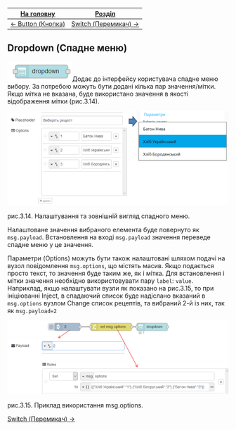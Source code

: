 | [На головну](../)               | [Розділ](README.md)                |
| ------------------------------- | ---------------------------------- |
| [<- Button (Кнопка)](Button.md) | [Switch (Перемикач) ->](Switch.md) |

## Dropdown (Спадне меню)

![img](media/dropdown.png)Додає до інтерфейсу користувача спадне меню вибору. За потребою можуть бути додані кілька пар значення/мітки. Якщо мітка не вказана, буде використано значення в якості відображення мітки (рис.3.14).

![img](media/3_14.png)

рис.3.14. Налаштування та зовнішній вигляд спадного меню.

Налаштоване значення вибраного елемента буде повернуто як `msg.payload`. Встановлення на вході `msg.payload` значення переведе спадне меню у це значення.  

Параметри (Options) можуть бути також налаштовані шляхом подачі на вузол повідомлення `msg.options`, що містять масив. Якщо подається просто текст, то значення буде таким же, як і мітка. Для встановлення і мітки значення необхідно використовувати пару `label`: `value`. Наприклад, якщо налаштувати вузли як показано на рис.3.15, то при ініціюванні Inject, в спадаючий список буде надіслано вказаний в `msg.options` вузлом Change список рецептів, та вибраний 2-й із них, так як `msg.payload=2`

![img](media/3_15.png)

рис.3.15. Приклад використання msg.options.

[Switch (Перемикач) ->](Switch.md)